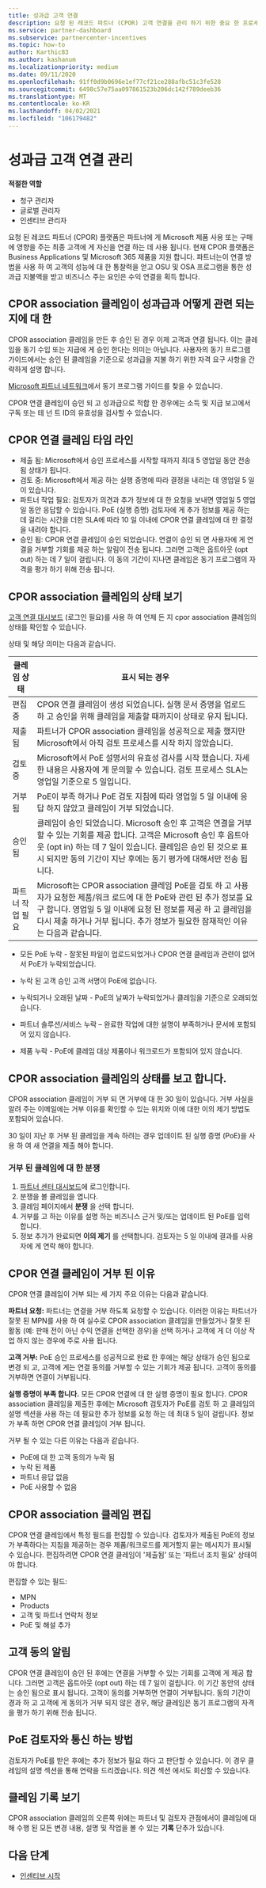 ```yaml
---
title: 성과급 고객 연결
description: 요청 된 레코드 파트너 (CPOR) 고객 연결을 관리 하기 위한 중요 한 프로세스 및 타임 라인을 이해 합니다.
ms.service: partner-dashboard
ms.subservice: partnercenter-incentives
ms.topic: how-to
author: Karthic83
ms.author: kashanum
ms.localizationpriority: medium
ms.date: 09/11/2020
ms.openlocfilehash: 91ff0d9b0696e1ef77cf21ce288afbc51c3fe528
ms.sourcegitcommit: 6498c57e75aa097861523b206dc142f789deeb36
ms.translationtype: MT
ms.contentlocale: ko-KR
ms.lasthandoff: 04/02/2021
ms.locfileid: "106179482"
---
```

# <a name="manage-incentives-customer-associations"></a>성과급 고객 연결 관리

**적절한 역할**

- 청구 관리자
- 글로벌 관리자
- 인센티브 관리자

요청 된 레코드 파트너 (CPOR) 플랫폼은 파트너에 게 Microsoft 제품 사용 또는 구매에 영향을 주는 최종 고객에 게 자신을 연결 하는 데 사용 됩니다. 현재 CPOR 플랫폼은 Business Applications 및 Microsoft 365 제품을 지원 합니다. 파트너는이 연결 방법을 사용 하 여 고객의 성능에 대 한 통찰력을 얻고 OSU 및 OSA 프로그램을 통한 성과급 지불액을 받고 비즈니스 주는 요인은 수익 연결을 획득 합니다.  

## <a name="how-your-cpor-association-claim-relates-to-incentives"></a>CPOR association 클레임이 성과급과 어떻게 관련 되는지에 대 한

CPOR association 클레임을 만든 후 승인 된 경우 이제 고객과 연결 됩니다. 이는 클레임을 동기 수입 또는 지급에 게 승인 한다는 의미는 아닙니다. 사용자의 동기 프로그램 가이드에서는 승인 된 클레임을 기준으로 성과급을 지불 하기 위한 자격 요구 사항을 간략하게 설명 합니다.

[Microsoft 파트너 네트워크](https://aka.ms/partnerincentives)에서 동기 프로그램 가이드를 찾을 수 있습니다.

CPOR 연결 클레임이 승인 되 고 성과급으로 적합 한 경우에는 소득 및 지급 보고에서 구독 또는 테 넌 트 ID의 유효성을 검사할 수 있습니다. 

## <a name="cpor-association-claims-timeline"></a>CPOR 연결 클레임 타임 라인

- 제출 됨: Microsoft에서 승인 프로세스를 시작할 때까지 최대 5 영업일 동안 전송 됨 상태가 됩니다.
- 검토 중: Microsoft에서 제공 하는 실행 증명에 따라 결정을 내리는 데 영업일 5 일이 있습니다.
- 파트너 작업 필요: 검토자가 의견과 추가 정보에 대 한 요청을 보내면 영업일 5 영업일 동안 응답할 수 있습니다. PoE (실행 증명) 검토자에 게 추가 정보를 제공 하는 데 걸리는 시간을 더한 SLA에 따라 10 일 이내에 CPOR 연결 클레임에 대 한 결정을 내려야 합니다.
- 승인 됨: CPOR 연결 클레임이 승인 되었습니다. 연결이 승인 되 면 사용자에 게 연결을 거부할 기회를 제공 하는 알림이 전송 됩니다. 그러면 고객은 옵트아웃 (opt out) 하는 데 7 일이 걸립니다. 이 동의 기간이 지나면 클레임은 동기 프로그램의 자격을 평가 하기 위해 전송 됩니다.

## <a name="view-the-status-of-your-cpor-association-claim"></a>CPOR association 클레임의 상태 보기

[고객 연결 대시보드](https://partner.microsoft.com/dashboard/incentives/claims/associations) (로그인 필요)를 사용 하 여 언제 든 지 cpor association 클레임의 상태를 확인할 수 있습니다.

상태 및 해당 의미는 다음과 같습니다.

| 클레임 상태 | 표시 되는 경우 |
| ------ | ----------- | 
|  편집 중  | CPOR 연결 클레임이 생성 되었습니다. 실행 문서 증명을 업로드 하 고 승인을 위해 클레임을 제출할 때까지이 상태로 유지 됩니다.   |
|  제출됨  | 파트너가 CPOR association 클레임을 성공적으로 제출 했지만 Microsoft에서 아직 검토 프로세스를 시작 하지 않았습니다.   |
|  검토 중  | Microsoft에서 PoE 설명서의 유효성 검사를 시작 했습니다. 자세한 내용은 사용자에 게 문의할 수 있습니다. 검토 프로세스 SLA는 영업일 기준으로 5 일입니다.  |
|  거부됨  | PoE이 부족 하거나 PoE 검토 지침에 따라 영업일 5 일 이내에 응답 하지 않았고 클레임이 거부 되었습니다.   |
|  승인됨  | 클레임이 승인 되었습니다. Microsoft 승인 후 고객은 연결을 거부할 수 있는 기회를 제공 합니다. 고객은 Microsoft 승인 후 옵트아웃 (opt in) 하는 데 7 일이 있습니다. 클레임은 승인 된 것으로 표시 되지만 동의 기간이 지난 후에는 동기 평가에 대해서만 전송 됩니다.   |
|  파트너 작업 필요  | Microsoft는 CPOR association 클레임 PoE을 검토 하 고 사용자가 요청한 제품/워크 로드에 대 한 PoE와 관련 된 추가 정보를 요구 합니다. 영업일 5 일 이내에 요청 된 정보를 제공 하 고 클레임을 다시 제출 하거나 거부 됩니다. 추가 정보가 필요한 잠재적인 이유는 다음과 같습니다.

- 모든 PoE 누락 - 잘못된 파일이 업로드되었거나 CPOR 연결 클레임과 관련이 없어서 PoE가 누락되었습니다.

- 누락 된 고객 승인 고객 서명이 PoE에 없습니다.

- 누락되거나 오래된 날짜 - PoE의 날짜가 누락되었거나 클레임을 기준으로 오래되었습니다.

- 파트너 솔루션/서비스 누락 – 완료한 작업에 대한 설명이 부족하거나 문서에 포함되어 있지 않습니다.

- 제품 누락 - PoE에 클레임 대상 제품이나 워크로드가 포함되어 있지 않습니다. 

## <a name="dispute-the-status-of-a-cpor-association-claim"></a>CPOR association 클레임의 상태를 보고 합니다.

CPOR association 클레임이 거부 되 면 거부에 대 한 30 일이 있습니다. 거부 사실을 알려 주는 이메일에는 거부 이유를 확인할 수 있는 위치와 이에 대한 이의 제기 방법도 포함되어 있습니다.  

30 일이 지난 후 거부 된 클레임을 계속 하려는 경우 업데이트 된 실행 증명 (PoE)을 사용 하 여 새 연결을 제출 해야 합니다. 

### <a name="to-dispute-a-rejected-claim"></a>거부 된 클레임에 대 한 분쟁

1. [파트너 센터 대시보드](https://partner.microsoft.com/dashboard/)에 로그인합니다.
2. 분쟁을 볼 클레임을 엽니다.
3. 클레임 페이지에서 **분쟁** 을 선택 합니다.
4. 거부를 고 하는 이유를 설명 하는 비즈니스 근거 및/또는 업데이트 된 PoE를 입력 합니다.
5. 정보 추가가 완료되면 **이의 제기** 를 선택합니다. 검토자는 5 일 이내에 결과를 사용자에 게 연락 해야 합니다.

## <a name="reasons-a-cpor-association-claim-is-rejected"></a>CPOR 연결 클레임이 거부 된 이유

CPOR 연결 클레임이 거부 되는 세 가지 주요 이유는 다음과 같습니다.

**파트너 요청:** 파트너는 연결을 거부 하도록 요청할 수 있습니다. 이러한 이유는 파트너가 잘못 된 MPN를 사용 하 여 실수로 CPOR association 클레임을 만들었거나 잘못 된 활동 (예: 판매 전이 아닌 수익 연결을 선택한 경우)을 선택 하거나 고객에 게 더 이상 작업 하지 않는 경우에 주로 사용 됩니다.

**고객 거부:** PoE 승인 프로세스를 성공적으로 완료 한 후에는 해당 상태가 승인 됨으로 변경 되 고, 고객에 게는 연결 동의를 거부할 수 있는 기회가 제공 됩니다. 고객이 동의를 거부하면 연결이 거부됩니다.

**실행 증명이 부족 합니다.** 모든 CPOR 연결에 대 한 실행 증명이 필요 합니다. CPOR association 클레임을 제출한 후에는 Microsoft 검토자가 PoE를 검토 하 고 클레임의 설명 섹션을 사용 하는 데 필요한 추가 정보를 요청 하는 데 최대 5 일이 걸립니다. 정보가 부족 하면 CPOR 연결 클레임이 거부 됩니다.

거부 될 수 있는 다른 이유는 다음과 같습니다.

- PoE에 대 한 고객 동의가 누락 됨
- 누락 된 제품
- 파트너 응답 없음
- PoE 사용할 수 없음

## <a name="edit-your-cpor-association-claim"></a>CPOR association 클레임 편집

CPOR 연결 클레임에서 특정 필드를 편집할 수 있습니다. 검토자가 제출된 PoE의 정보가 부족하다는 지침을 제공하는 경우 제품/워크로드를 제거할지 묻는 메시지가 표시될 수 있습니다. 편집하려면 CPOR 연결 클레임이 '제출됨' 또는 '파트너 조치 필요' 상태여야 합니다.

편집할 수 있는 필드:

- MPN
- Products
- 고객 및 파트너 연락처 정보
- PoE 및 해설 추가

## <a name="customer-consent-notification"></a>고객 동의 알림

CPOR 연결 클레임이 승인 된 후에는 연결을 거부할 수 있는 기회를 고객에 게 제공 합니다. 그러면 고객은 옵트아웃 (opt out) 하는 데 7 일이 걸립니다. 이 기간 동안의 상태는 승인 됨으로 표시 됩니다. 고객이 동의를 거부하면 연결이 거부됩니다. 동의 기간이 경과 하 고 고객에 게 동의가 거부 되지 않은 경우, 해당 클레임은 동기 프로그램의 자격을 평가 하기 위해 전송 됩니다.

## <a name="how-to-communicate-with-poe-reviewers"></a>PoE 검토자와 통신 하는 방법

검토자가 PoE를 받은 후에는 추가 정보가 필요 하다 고 판단할 수 있습니다. 이 경우 클레임의 설명 섹션을 통해 연락을 드리겠습니다. 의견 섹션 에서도 회신할 수 있습니다.

## <a name="view-claim-history"></a>클레임 기록 보기

CPOR association 클레임의 오른쪽 위에는 파트너 및 검토자 관점에서이 클레임에 대해 수행 된 모든 변경 내용, 설명 및 작업을 볼 수 있는 **기록** 단추가 있습니다.

## <a name="next-steps"></a>다음 단계

- [인센티브 시작](incentives-get-started-intro.md)